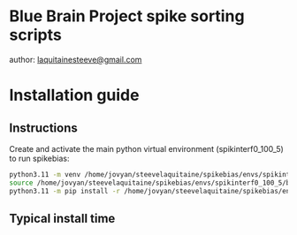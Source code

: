 # Blue Brain Project spike sorting scripts

author: laquitainesteeve@gmail.com

# Installation guide

## Instructions

Create and activate the main python virtual environment (spikinterf0_100_5) to run spikebias:

```bash
python3.11 -m venv /home/jovyan/steevelaquitaine/spikebias/envs/spikinterf0_100_5 # create env
source /home/jovyan/steevelaquitaine/spikebias/envs/spikinterf0_100_5/bin/activate
python3.11 -m pip install -r /home/jovyan/steevelaquitaine/spikebias/envs/spikinterf0_100_5_dandihub.txt
```

## Typical install time





